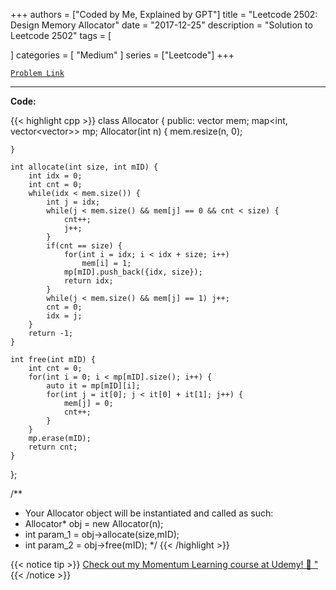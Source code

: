 
+++
authors = ["Coded by Me, Explained by GPT"]
title = "Leetcode 2502: Design Memory Allocator"
date = "2017-12-25"
description = "Solution to Leetcode 2502"
tags = [
    
]
categories = [
    "Medium"
]
series = ["Leetcode"]
+++



[`Problem Link`](https://leetcode.com/problems/design-memory-allocator/description/)

---

**Code:**

{{< highlight cpp >}}
class Allocator {
public:
    vector<int> mem;
    map<int, vector<vector<int>>> mp;
    Allocator(int n) {
        mem.resize(n, 0);
        
    }
    
    int allocate(int size, int mID) {
        int idx = 0;
        int cnt = 0;
        while(idx < mem.size()) {
            int j = idx;
            while(j < mem.size() && mem[j] == 0 && cnt < size) {
                cnt++;
                j++;
            }
            if(cnt == size) {
                for(int i = idx; i < idx + size; i++)
                    mem[i] = 1;
                mp[mID].push_back({idx, size});
                return idx;
            }
            while(j < mem.size() && mem[j] == 1) j++;
            cnt = 0;
            idx = j;
        }
        return -1;
    }
    
    int free(int mID) {
        int cnt = 0;
        for(int i = 0; i < mp[mID].size(); i++) {
            auto it = mp[mID][i];
            for(int j = it[0]; j < it[0] + it[1]; j++) {
                mem[j] = 0;                
                cnt++;
            }
        }
        mp.erase(mID);
        return cnt;
    }
};

/**
 * Your Allocator object will be instantiated and called as such:
 * Allocator* obj = new Allocator(n);
 * int param_1 = obj->allocate(size,mID);
 * int param_2 = obj->free(mID);
 */
{{< /highlight >}}



{{< notice tip >}}
[Check out my Momentum Learning course at Udemy! 🚀 "](https://www.udemy.com/course/blind-75-the-data-structures-and-algorithms-essentials/)
{{< /notice >}}


